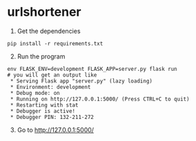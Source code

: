 # urlshortener

1. Get the dependencies
```
pip install -r requirements.txt
```

2. Run the program
```
env FLASK_ENV=development FLASK_APP=server.py flask run
# you will get an output like
 * Serving Flask app "server.py" (lazy loading)
 * Environment: development
 * Debug mode: on
 * Running on http://127.0.0.1:5000/ (Press CTRL+C to quit)
 * Restarting with stat
 * Debugger is active!
 * Debugger PIN: 132-211-272
```

3. Go to http://127.0.0.1:5000/